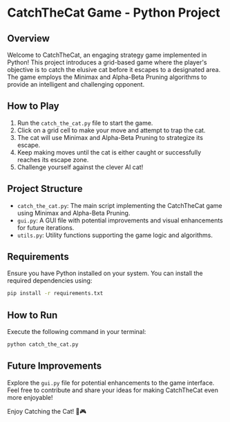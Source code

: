 # CatchTheCat Game - Python Project

## Overview

Welcome to CatchTheCat, an engaging strategy game implemented in Python! This project introduces a grid-based game where the player's objective is to catch the elusive cat before it escapes to a designated area. The game employs the Minimax and Alpha-Beta Pruning algorithms to provide an intelligent and challenging opponent.

## How to Play

1. Run the `catch_the_cat.py` file to start the game.
2. Click on a grid cell to make your move and attempt to trap the cat.
3. The cat will use Minimax and Alpha-Beta Pruning to strategize its escape.
4. Keep making moves until the cat is either caught or successfully reaches its escape zone.
5. Challenge yourself against the clever AI cat!

## Project Structure

- `catch_the_cat.py`: The main script implementing the CatchTheCat game using Minimax and Alpha-Beta Pruning.
- `gui.py`: A GUI file with potential improvements and visual enhancements for future iterations.
- `utils.py`: Utility functions supporting the game logic and algorithms.

## Requirements

Ensure you have Python installed on your system. You can install the required dependencies using:

```bash
pip install -r requirements.txt
```

## How to Run

Execute the following command in your terminal:

```bash
python catch_the_cat.py
```

## Future Improvements

Explore the `gui.py` file for potential enhancements to the game interface. Feel free to contribute and share your ideas for making CatchTheCat even more enjoyable!


Enjoy Catching the Cat! 🐾🎮
